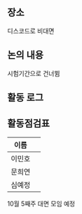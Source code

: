 ## 장소  
디스코드로 비대면  


## 논의 내용  
시험기간으로 건너뜀  

## 활동 로그  

## 활동점검표  

|   이름    |          |  
| ---------- | ----------- |
|  이민호    |          |  
|  문희연    |          |
|  심예정    |          | 

10월 5째주 대면 모임 예정  
